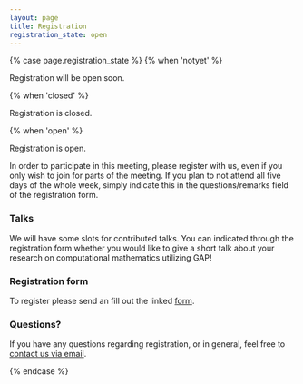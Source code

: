 ```yaml
---
layout: page
title: Registration
registration_state: open
---
```


{% case page.registration_state %}
{% when 'notyet' %}
<p class="message">Registration will be open soon.</p>

{% when 'closed' %}
<p class="message">Registration is closed.</p>

{% when 'open' %}
<p class="message">Registration is open.</p>

In order to participate in this meeting, please register with us, even if you only
wish to join for parts of the meeting. If you plan to not attend all five days of the whole week, 
simply indicate this in the questions/remarks field of the registration form. 

<!--### Talks
We are looking for more talks, so please <a href="mailto:{{site.email}}">contact us via email</a> and let us know if you would like to give a talk about your research! We welcome talks about computational mathematics research, which utilised GAP.
-->

### Talks
We will have some slots for contributed talks. You can indicated through the registration form whether you would like to give a short talk about your research on computational mathematics utilizing GAP! 

### Registration form
To register please send an fill out the linked [form](https://forms.office.com/e/CQ7zTGiF6D).



<!--
### On funding
<s>We have some limited funding to support travel and accommodation costs
(partially or fully) for participants in need of it. 
If you do so, please send an email to <a href="mailto:{{site.email}}">{{site.email}}</a> containing the following information

- provide an estimate of much support you expect to need, and
- include a brief explanation of the aims you hope to achieve during
  your visit and, if applicable, whether and how your visit would be
  beneficial to the GAP system and community.

Initial decisions on whether we can grant support and how much will be made
on <b>5th&nbsp;July&nbsp;2024</b>.</s>
The deadline has now passed.
We may be able to support later applications depending on the amount, so please don't hesitate to ask.

### Carer Fund
<s>For these GAP Days we have also a small pot of funding to additionally support academics with caring responsibilities. 
If you are needing to cover additional costs arising from attending GAP Days, please email us with the same information as above and please add 
the estimated additional costs to support attendance.

The deadline for the carer fund is the same as for the general funding (i.e. <b>5th&nbsp;July&nbsp;2024</b>).</s>
The deadline has now passed.
We may be able to support later applications depending on the amount, so please don't hesitate to ask.
-->

### Questions?

<p>
If you have any questions
regarding registration, or in general, feel free to
<a href="mailto:{{site.email}}">contact us via email</a>.
</p>

{% endcase %}
